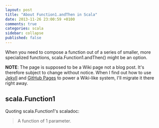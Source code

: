 ```yaml
---
layout: post
title: "About Function1.andThen in Scala"
date: 2013-11-26 23:00:59 +0100
comments: true
categories: scala
sidebar: collapse
published: false
---
```


When you need to compose a function out of a series of smaller, more specialized functions, scala.Function1.andThen() might be an option.

<!-- more -->

**NOTE**: The page is supposed to be a Wiki page not a blog post. It's therefore subject to change without notice. When I find out how to use [Jekyll](http://jekyllrb.com/) and [GitHub Pages](http://pages.github.com/) to power a Wiki-like system, I'll migrate it there right away.

## scala.Function1

Quoting scala.Function1's scaladoc:

> A function of 1 parameter.
